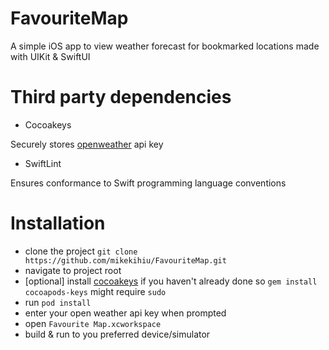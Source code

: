 # FavouriteMap
A simple iOS app to view weather forecast for bookmarked locations made with UIKit & SwiftUI

# Third party dependencies
- Cocoakeys

Securely stores [openweather](https://openweathermap.org) api key

- SwiftLint

Ensures conformance to Swift programming language conventions

# Installation
- clone the project `git clone https://github.com/mikekihiu/FavouriteMap.git`
- navigate to project root
- [optional] install [cocoakeys](https://github.com/orta/cocoapods-keys) if you haven't already done so `gem install cocoapods-keys` might require `sudo`
- run `pod install`
- enter your open weather api key when prompted
- open `Favourite Map.xcworkspace`
- build & run to you preferred device/simulator
